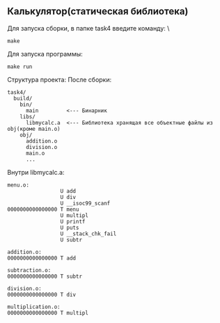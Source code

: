 ## Калькулятор(статическая библиотека)

Для запуска сборки, в папке task4 введите команду: \
  ```
  make
  ```
Для запуска программы:
```
make run
```
Структура проекта:
После сборки:
```
task4/
  build/
    bin/
      main         <--- Бинарник
    libs/
      libmycalc.a  <--- Библиотека хранящая все объектные файлы из obj(кроме main.o)
    obj/
      addition.o
      division.o
      main.o
      ...
```
Внутри libmycalc.a:
```
menu.o:
                 U add
                 U div
                 U __isoc99_scanf
0000000000000000 T menu
                 U multipl
                 U printf
                 U puts
                 U __stack_chk_fail
                 U subtr

addition.o:
0000000000000000 T add

subtraction.o:
0000000000000000 T subtr

division.o:
0000000000000000 T div

multiplication.o:
0000000000000000 T multipl
```
